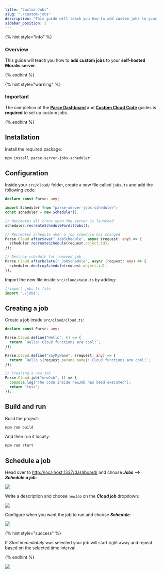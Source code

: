 ```yaml
---
title: "Custom Jobs"
slug: "./custom-jobs"
description: "This guide will teach you how to add custom jobs to your self-hosted Moralis Server"
sidebar_position: 3
---
```


{% hint style="info" %}

### Overview

This guide will teach you how to **add custom jobs** to your **self-hosted Moralis server**.

{% endhint %}

{% hint style="warning" %}

### Important

The completion of the [**Parse Dashboard**](parse-dashboard.md) and [**Custom Cloud Code**](custom-cloud-code.md) guides is **required** to set up custom jobs.

{% endhint %}

## Installation

Install the required package:

```bash npm2yarn
npm install parse-server-jobs-scheduler
```

## Configuration

Inside your `src/cloud/` folder, create a new file called `jobs.ts` and add the following code:

```typescript jobs.ts
declare const Parse: any;

import Scheduler from "parse-server-jobs-scheduler";
const scheduler = new Scheduler();

// Recreates all crons when the server is launched
scheduler.recreateScheduleForAllJobs();

// Recreates schedule when a job schedule has changed
Parse.Cloud.afterSave("_JobSchedule", async (request: any) => {
  scheduler.recreateSchedule(request.object.id);
});

// Destroy schedule for removed job
Parse.Cloud.afterDelete("_JobSchedule", async (request: any) => {
  scheduler.destroySchedule(request.object.id);
});
```

Import the new file inside `src/cloud/main.ts` by adding:

```typescript main.ts
//import jobs.ts file
import "./jobs";
```

## Creating a job

Create a job inside `src/cloud/cloud.ts`:

```typescript cloud.ts
declare const Parse: any;

Parse.Cloud.define("Hello", () => {
  return `Hello! Cloud functions are cool!`;
});

Parse.Cloud.define("SayMyName", (request: any) => {
  return `Hello ${request.params.name}! Cloud functions are cool!`;
});

// Creating a new job
Parse.Cloud.job("newJob", () => {
  console.log("The code inside newJob has beed executed");
  return "test";
});
```

## Build and run

Build the project:

```bash npm2yarn
npm run build
```

And then run it locally:

```bash npm2yarn
npm run start
```

## Schedule a job

Head over to <http://localhost:1337/dashboard/> and choose **_Jobs --> Schedule a job_**:

![](./images/jobs-1.webp)

Write a description and choose `newJob` on the **_Cloud job_** dropdown:

![](./images/jobs-2.webp)

Configure when you want the job to run and choose **_Schedule_**:

![](./images/jobs-3.webp)

{% hint style="success" %}

If _Start immediately_ was selected your job will start right away and repeat based on the selected time interval.

{% endhint %}

![](./images/jobs-4.webp)
